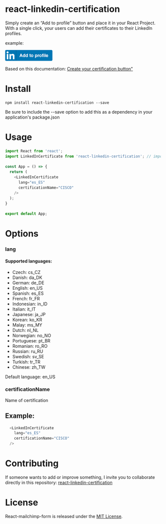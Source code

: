 # react-linkedin-certification

Simply create an “Add to profile” button and place it in your React Project. With a single click, your users can add their certificates to their LinkedIn profiles.

example:

![React](https://raw.githubusercontent.com/arepa-dev/TestComponents/master/files/en_US.png)


Based on this documentation:
[Create your certification button"](https://addtoprofile.linkedin.com/#certs)

# Install

```npm
npm install react-linkedin-certification --save
```

Be sure to include the --save option to add this as a dependency in your application's package.json

# Usage

```js
import React from 'react';
import LinkedInCertificate from 'react-linkedin-certification'; // import the component

const App = () => {
  return (
    <LinkedInCertificate
      lang="es_ES"
      certificationName="CISCO"
    />
  );
}

export default App;
```

# Options

### lang

#### Supported languages:

* Czech: cs_CZ
* Danish: da_DK
* German: de_DE
* English: en_US
* Spanish: es_ES
* French: fr_FR
* Indonesian: in_ID
* Italian: it_IT
* Japanese: ja_JP
* Korean: ko_KR
* Malay: ms_MY
* Dutch: nl_NL
* Norwegian: no_NO
* Portuguese: pt_BR
* Romanian: ro_RO
* Russian: ru_RU
* Swedish: sv_SE
* Turkish: tr_TR
* Chinese: zh_TW

Default language: en_US

### certificationName
Name of certification

## Example:

```js
  <LinkedInCertificate
    lang="es_ES"
    certificationName="CISCO"
  />
```

# Contributing
If someone wants to add or improve something, I invite you to collaborate directly in this repository: [react-linkedin-certification](https://github.com/gndx/react-linkedin-certification)

# License
React-mailchimp-form is released under the [MIT License](https://opensource.org/licenses/MIT).
